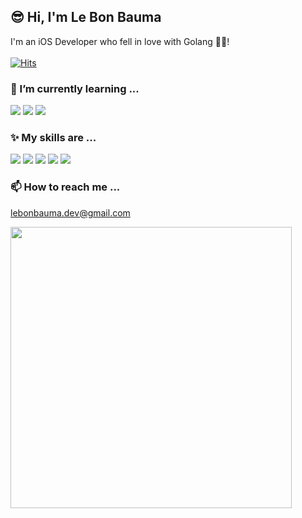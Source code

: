 <!--
- 👋 Hi, I’m @Sharkzuria
- 👀 I’m interested in ...
- 🌱 I’m currently learning ...
- 💞️ I’m looking to collaborate on ...
- 📫 How to reach me ...

**Sharkzuria/Sharkzuria is a ✨ special ✨ repository because its `README.md` (this file) appears on your GitHub profile.
You can click the Preview link to take a look at your changes.

-->

<div align="left">

##  😎 Hi, I'm Le Bon Bauma
I'm an iOS Developer who fell in love with Golang 🤯🤩! <br><br/>
[![Hits](https://hits.seeyoufarm.com/api/count/incr/badge.svg?url=https%3A%2F%2Fgithub.com%2FSharkzuria&count_bg=%23000000&title_bg=%23F14700&icon=swift.svg&icon_color=%23E7E7E7&title=hits&edge_flat=false)](https://hits.seeyoufarm.com)


### 🌱 I’m currently learning ...
<img src="https://img.shields.io/badge/golang-007f9f?style=for-the-badge&logo=go&logoColor=white"/>
<img src="https://img.shields.io/badge/k8s-306CE6?style=for-the-badge&logo=kubernetes&logoColor=white"/>
<img src="https://img.shields.io/badge/docker-003F8C?style=for-the-badge&logo=docker&logoColor=0173EC"/>

### ✨ My skills are ...
<img src="https://img.shields.io/badge/iOS-000000?style=for-the-badge&logo=apple&logoColor=white"/>
<img src="https://img.shields.io/badge/Swift-F05138?style=for-the-badge&logo=swift&logoColor=white"/>
<img src="https://img.shields.io/badge/SwiftUI-06c?style=for-the-badge&logo=swift&logoColor=black"/>
<img src="https://img.shields.io/badge/Combine-F5F8FA?style=for-the-badge&logo=apple&logoColor=gray"/>
<img src="https://img.shields.io/badge/AWS-F5F8FA?style=for-the-badge&logo=amazon&logoColor=EB912E"/>
  
  
### 📫 How to reach me ...
  lebonbauma.dev@gmail.com



<img align = "left" src = "https://github-readme-stats.vercel.app/api?username=Sharkzuria&show_icons=true&theme=dark" width = 450/>
  

